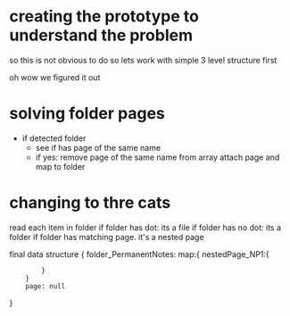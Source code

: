 # creating the prototype to understand the problem
so this is not obvious to do
so lets work with simple 3 level structure first

oh wow we figured it out



# solving folder pages
- if detected folder
    - see if has page of the same name
    - if yes: 
        remove page of the same name from array
        attach page and map to folder

# changing to thre cats
read each item in folder
if folder has dot: its a file
if folder has no dot: its a folder
    if folder has matching page. it's a nested page


final data structure
{
    folder_PermanentNotes:
        map:{
            nestedPage_NP1:{

            }
        }
        page: null
}
